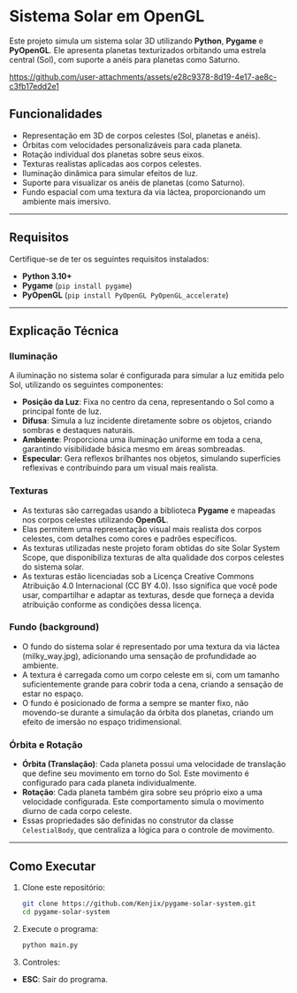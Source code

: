 # Sistema Solar em OpenGL

Este projeto simula um sistema solar 3D utilizando **Python**, **Pygame** e **PyOpenGL**. Ele apresenta planetas texturizados orbitando uma estrela central (Sol), com suporte a anéis para planetas como Saturno.

https://github.com/user-attachments/assets/e28c9378-8d19-4e17-ae8c-c3fb17edd2e1

## Funcionalidades

- Representação em 3D de corpos celestes (Sol, planetas e anéis).
- Órbitas com velocidades personalizáveis para cada planeta.
- Rotação individual dos planetas sobre seus eixos.
- Texturas realistas aplicadas aos corpos celestes.
- Iluminação dinâmica para simular efeitos de luz.
- Suporte para visualizar os anéis de planetas (como Saturno).
- Fundo espacial com uma textura da via láctea, proporcionando um ambiente mais imersivo.

---

## Requisitos

Certifique-se de ter os seguintes requisitos instalados:

- **Python 3.10+**
- **Pygame** (`pip install pygame`)
- **PyOpenGL** (`pip install PyOpenGL PyOpenGL_accelerate`)

---

## Explicação Técnica

### Iluminação
A iluminação no sistema solar é configurada para simular a luz emitida pelo Sol, utilizando os seguintes componentes:

- **Posição da Luz**: Fixa no centro da cena, representando o Sol como a principal fonte de luz.
- **Difusa**: Simula a luz incidente diretamente sobre os objetos, criando sombras e destaques naturais.
- **Ambiente**: Proporciona uma iluminação uniforme em toda a cena, garantindo visibilidade básica mesmo em áreas sombreadas.
- **Especular**: Gera reflexos brilhantes nos objetos, simulando superfícies reflexivas e contribuindo para um visual mais realista.

### Texturas
- As texturas são carregadas usando a biblioteca **Pygame** e mapeadas nos corpos celestes utilizando **OpenGL**.
- Elas permitem uma representação visual mais realista dos corpos celestes, com detalhes como cores e padrões específicos.
- As texturas utilizadas neste projeto foram obtidas do site Solar System Scope, que disponibiliza texturas de alta qualidade dos corpos celestes do sistema solar.
- As texturas estão licenciadas sob a Licença Creative Commons Atribuição 4.0 Internacional (CC BY 4.0). Isso significa que você pode usar, compartilhar e adaptar as texturas, desde que forneça a devida atribuição conforme as condições dessa licença.

### Fundo (background)
- O fundo do sistema solar é representado por uma textura da via láctea (milky_way.jpg), adicionando uma sensação de profundidade ao ambiente.
- A textura é carregada como um corpo celeste em si, com um tamanho suficientemente grande para cobrir toda a cena, criando a sensação de estar no espaço.
- O fundo é posicionado de forma a sempre se manter fixo, não movendo-se durante a simulação da órbita dos planetas, criando um efeito de imersão no espaço tridimensional.

### Órbita e Rotação
- **Órbita (Translação)**: Cada planeta possui uma velocidade de translação que define seu movimento em torno do Sol. Este movimento é configurado para cada planeta individualmente.
- **Rotação**: Cada planeta também gira sobre seu próprio eixo a uma velocidade configurada. Este comportamento simula o movimento diurno de cada corpo celeste.
- Essas propriedades são definidas no construtor da classe `CelestialBody`, que centraliza a lógica para o controle de movimento.

---

## Como Executar

1. Clone este repositório:
   ```bash
   git clone https://github.com/Kenjix/pygame-solar-system.git
   cd pygame-solar-system
   ```

2. Execute o programa:
    ```bash
    python main.py
    ```

3. Controles:
- **ESC**: Sair do programa.
